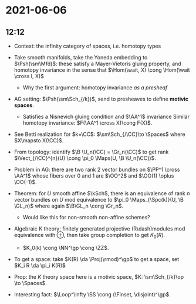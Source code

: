 # 2021-06-06

## 12:12

- Context: the infinity category of spaces, i.e. homotopy types
- Take smooth manifolds, take the Yoneda embedding to $\Psh(\sm\Mfd)$: these satisfy a Mayer-Vietoris gluing property, and homotopy invariance in the sense that $\Hom(\wait, X) \cong \Hom(\wait \cross I, X)$
  - Why the first argument: homotopy invariance *as a presheaf*

- AG setting: $\Psh(\sm\Sch_{/k})$, send to presheaves to define **motivic spaces**.
  - Satisfies a Nisnevich gluing condition and $\AA^1$ invariance
  Similar homotopy invariance: $F(\AA^1 \cross X)\cong F(X)$.

- See Betti realization for $k=\CC$: $\sm\Sch_{/\CC}\to \Spaces$ where $X\mapsto X(\CC)$.

- From topology: identify $\B \U_n(\CC) = \Gr_n(\CC)$ to get rank $\Vect_{/\CC}^{n}(U) \cong \pi_0 \Maps(U, \B \U_n(\CC))$.


- Problem in AG: there are two rank 2 vector bundles on $\PP^1 \cross \AA^1$ whose fibers over 0 and 1 are $\OO^2$ and $\OO(1) \oplus \OO(-1)$.

- Theorem: for $U$ smooth affine $\kSch$, there is an equivalence of rank $n$ vector bundles on $U$ mod equivalence to $\pi_0 \Maps_{\Spc(k)}(U, \B \GL_n)$ where again $\B\GL_n \cong \Gr_n$.
  - Would like this for non-smooth non-affine schemes?

- Algebraic K theory: finitely generated projective \(R\dash\)modules mod equivalence with $\oplus$, then take group completion to get $K_0(R)$.
  - $K_0(k) \cong \NN^\gp \cong \ZZ$.
- To get a space: take $K(R) \da \Proj(\rmod)^\gp$ to get a space, set $K_i R \da \pi_i K(R)$

- Prop: the $K$ theory space here is a motivic space, $K: \sm\Sch_{/k}\op \to \Spaces$.

- Interesting fact: $\Loop^\infty \SS \cong (\Finset, \disjoint)^\gp$.



